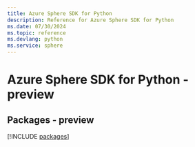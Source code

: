 ```yaml
---
title: Azure Sphere SDK for Python
description: Reference for Azure Sphere SDK for Python
ms.date: 07/30/2024
ms.topic: reference
ms.devlang: python
ms.service: sphere
---
```

# Azure Sphere SDK for Python - preview
## Packages - preview
[!INCLUDE [packages](sphere-index.md)]
